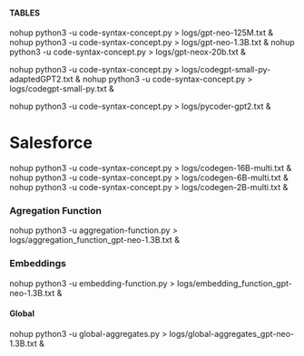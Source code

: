 #### TABLES

nohup python3 -u code-syntax-concept.py > logs/gpt-neo-125M.txt &
nohup python3 -u code-syntax-concept.py > logs/gpt-neo-1.3B.txt &
nohup python3 -u code-syntax-concept.py > logs/gpt-neox-20b.txt &

nohup python3 -u code-syntax-concept.py > logs/codegpt-small-py-adaptedGPT2.txt &
nohup python3 -u code-syntax-concept.py > logs/codegpt-small-py.txt &

nohup python3 -u code-syntax-concept.py > logs/pycoder-gpt2.txt &

# Salesforce
nohup python3 -u code-syntax-concept.py > logs/codegen-16B-multi.txt &
nohup python3 -u code-syntax-concept.py > logs/codegen-6B-multi.txt &
nohup python3 -u code-syntax-concept.py > logs/codegen-2B-multi.txt &


### Agregation Function
nohup python3 -u aggregation-function.py > logs/aggregation_function_gpt-neo-1.3B.txt &

### Embeddings 
nohup python3 -u embedding-function.py > logs/embedding_function_gpt-neo-1.3B.txt &

#### Global 
nohup python3 -u global-aggregates.py > logs/global-aggregates_gpt-neo-1.3B.txt &